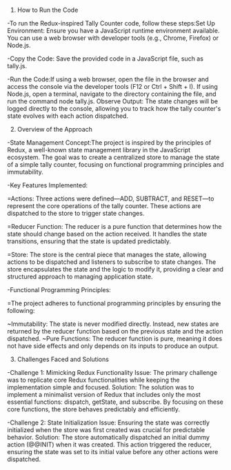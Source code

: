1. How to Run the Code

-To run the Redux-inspired Tally Counter code, follow these steps:Set Up Environment: Ensure you have a JavaScript runtime environment available. You can use a web browser with developer tools (e.g., Chrome, Firefox) or Node.js.

-Copy the Code: Save the provided code in a JavaScript file, such as tally.js.

-Run the Code:If using a web browser, open the file in the browser and access the console via the developer tools (F12 or Ctrl + Shift + I).
If using Node.js, open a terminal, navigate to the directory containing the file, and run the command node tally.js.
Observe Output: The state changes will be logged directly to the console, allowing you to track how the tally counter's state evolves with each action dispatched.

2. Overview of the Approach

-State Management Concept:The project is inspired by the principles of Redux, a well-known state management library in the JavaScript ecosystem. The goal was to create a centralized store to manage the state of a simple tally counter, focusing on functional programming principles and immutability.

-Key Features Implemented:

=Actions: Three actions were defined—ADD, SUBTRACT, and RESET—to represent the core operations of the tally counter. These actions are dispatched to the store to trigger state changes.

=Reducer Function: The reducer is a pure function that determines how the state should change based on the action received. It handles the state transitions, ensuring that the state is updated predictably.

=Store: The store is the central piece that manages the state, allowing actions to be dispatched and listeners to subscribe to state changes. The store encapsulates the state and the logic to modify it, providing a clear and structured approach to managing application state.

-Functional Programming Principles:

=The project adheres to functional programming principles by ensuring the following:

~Immutability: The state is never modified directly. Instead, new states are returned by the reducer function based on the previous state and the action dispatched.
~Pure Functions: The reducer function is pure, meaning it does not have side effects and only depends on its inputs to produce an output.

3. Challenges Faced and Solutions

-Challenge 1: Mimicking Redux Functionality
Issue: The primary challenge was to replicate core Redux functionalities while keeping the implementation simple and focused.
Solution: The solution was to implement a minimalist version of Redux that includes only the most essential functions: dispatch, getState, and subscribe. By focusing on these core functions, the store behaves predictably and efficiently.

-Challenge 2: State Initialization
Issue: Ensuring the state was correctly initialized when the store was first created was crucial for predictable behavior.
Solution: The store automatically dispatched an initial dummy action (@@INIT) when it was created. This action triggered the reducer, ensuring the state was set to its initial value before any other actions were dispatched.
